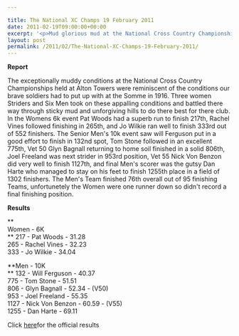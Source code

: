 ```yaml
---

title: The National XC Champs 19 February 2011
date: 2011-02-19T09:00:00+00:00
excerpt: '<p>Mud glorious mud at the National Cross Country Championships Alton Towers. Click on the Photos to see how the Striders got on!, Brendan Ward (Club Chairman) The National XC Champs Photos Report Results</p>'
layout: post
permalink: /2011/02/The-National-XC-Champs-19-February-2011/
---
```

**Report**

The exceptionally muddy conditions at the National Cross Country Championships held at Alton Towers were reminiscent of the conditions our brave soldiers had to put up with at the Somme in 1916. Three women Striders and Six Men took on these appalling conditions and battled there way through sticky mud and unforgiving hills to do there best for there club. In the Womens 6k event Pat Woods had a superb run to finish 217th, Rachel Vines followed finishing in 265th, and Jo Wilkie ran well to finish 333rd out of 552 finishers. The Senior Men's 10k event saw will Ferguson put in a good effort to finish in 132nd spot, Tom Stone followed in an excellent 775th, Vet 50 Glyn Bagnall returning to home soil finished in a solid 806th, Joel Freeland was next strider in 953rd position, Vet 55 Nick Von Benzon did very well to finish 1127th, and final Men's scorer was the gutsy Dan Harte who managed to stay on his feet to finish 1255th place in a field of 1302 finishers. The Men's Team finished 76th overall out of 95 finishing Teams, unfortunetely the Women were one runner down so didn't record a final finishing position. 

**Results**

**  
Women - 6K  
** 217 - Pat Woods - 31.28  
265 - Rachel Vines - 32.23  
333 - Jo Wilkie - 34.04

**Men - 10K  
** 132 - Will Ferguson - 40.37  
775 - Tom Stone - 51.51  
806 - Glyn Bagnall - 52.34 - (V50)  
953 - Joel Freeland - 55.35  
1127 - Nick Von Benzon - 60.59 - (V55)  
1255 - Dan Harte - 69.11

Click <a href="https://englishcrosscountry.co.uk/images/nationals11/SM_Final_GunResult.pdf" target="_blank" rel="nofollow">here</a>for the official results
